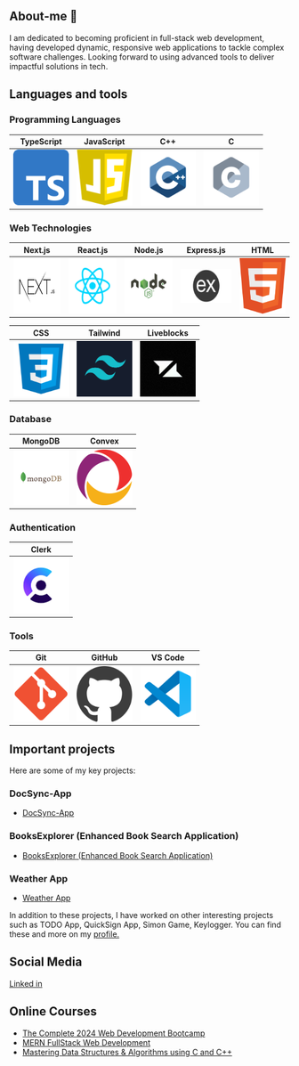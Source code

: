 ## About-me 👋
I am dedicated to becoming proficient in full-stack web development, having developed dynamic, responsive web applications to tackle complex software challenges. Looking forward to using advanced tools to deliver impactful solutions in tech.


## Languages and tools

### Programming Languages
| TypeScript | JavaScript | C++ | C |
|:----------:|:----------:|:---:|:-:|
| <img src="frameworks/ts.png" alt="" width="100" height="100">| <img src="js.png" alt="" width="100" height="100"> | <img src="programming languages/c++.svg" alt="" width="100" height="100">| <img src="programming languages/c.svg" alt="" width="100" height="100"> |




### Web Technologies
| Next.js | React.js | Node.js | Express.js | HTML |
|:-------:|:--------:|:-------:|:----------:|:----:|
|<img src="frameworks/next.png" alt="" width="100" height="100">|<img src="frameworks/react.svg" alt="" width="100" height="100">|<img src="frameworks/nodejs.svg" alt="" width="100" height="100">|<img src="express.png" alt="" width="100" height="60">|<img src="html.png" alt="" width="100" height="100">|

| CSS | Tailwind | Liveblocks |
|:---:|:--------:|:---------:|
|<img src="css.png" alt="" width="100" height="100">|<img src="frameworks/tail.png" alt="" width="100" height="100">|<img src="frameworks/lb.png" alt="" width="100" height="100">|


### Database
| MongoDB | Convex |
|:-------:|:------:|
|<img src="databases/mongodb.svg" alt="" width="100" height="100">|<img src="frameworks/ccv.png" alt="" width="100" height="100">|

### Authentication
| Clerk |
|:-----:|
|<img src="frameworks/clerk.png" alt="" width="100" height="100">|

### Tools
| Git | GitHub | VS Code | 
|:---:|:------:|:-------:|
|<img src="git.png" alt="" width="100" height="100">|<img src="github.png" alt="" width="100" height="100">|<img src="text editors/vscode.svg" alt="" width="100" height="100">|

## Important projects
Here are some of my key projects:

### DocSync-App
- [DocSync-App](https://github.com/Var2299/DocSync-App)

### BooksExplorer (Enhanced Book Search Application)
- [BooksExplorer (Enhanced Book Search Application)](https://github.com/Var2299/BooksExplorer-Enhanced-Book-Search-Application-)

### Weather App
- [Weather App](https://github.com/Var2299/React-Weather-App)

In addition to these projects, I have worked on other interesting projects such as TODO App, QuickSign App, Simon Game, Keylogger. You can find these and more on my [profile.](https://github.com/Var2299?tab=repositories)

## Social Media

[Linked in](https://www.linkedin.com/in/varun-singh-0a3a67175/)

## Online Courses
- [The Complete 2024 Web Development Bootcamp](https://www.udemy.com/course/the-complete-web-development-bootcamp/?couponCode=THANKSLEARNER24)
- [MERN  FullStack Web Development ](https://courses.30dayscoding.com/courses/MERN-full-stack-web-development-64eebdb8e4b0a14befedc15d)
- [Mastering Data Structures & Algorithms using C and C++](https://www.udemy.com/course/datastructurescncpp/?couponCode=THANKSLEARNER24)


<!--
**Var2299/Var2299** is a ✨ _special_ ✨ repository because its `README.md` (this file) appears on your GitHub profile.

Here are some ideas to get you started:

- 🔭 I’m currently working on ...
- 🌱 I’m currently learning ...
- 👯 I’m looking to collaborate on ...
- 🤔 I’m looking for help with ...
- 💬 Ask me about ...
- 📫 How to reach me: ...
- 😄 Pronouns: ...
- ⚡ Fun fact: ...
-->
